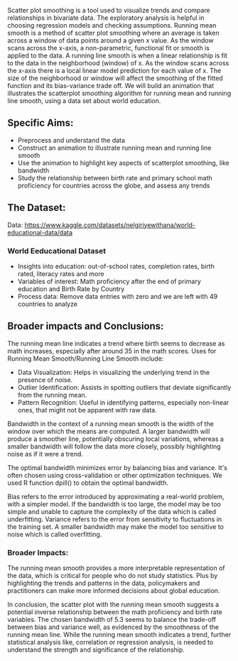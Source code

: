 Scatter plot smoothing is a tool used to visualize trends and compare relationships in bivariate data. The exploratory analysis is helpful in choosing regression models and checking assumptions. Running mean smooth is a method of scatter plot smoothing where an average is taken across a window of data points around a given x value. As the window scans across the x-axis, a non-parametric, functional fit or smooth is applied to the data. A running line smooth is when a linear relationship is fit to the data in the neighborhood (window) of x.  As the window scans across the x-axis there is a local linear model prediction for each value of x.  The size of the neighborhood or window will affect the smoothing of the fitted function and its bias-variance trade off. We will build an animation that illustrates the scatterplot smoothing algorithm for running mean and running line smooth, using a data set about world education.

## Specific Aims:
- Preprocess and understand the data
- Construct an animation to illustrate running mean and running line smooth
- Use the animation to highlight key aspects of scatterplot smoothing, like bandwidth
- Study the relationship between birth rate and primary school math proficiency for countries across the globe, and assess any trends

## The Dataset:
Data: https://www.kaggle.com/datasets/nelgiriyewithana/world-educational-data/data
### World Eeducational Dataset
- Insights into education: out-of-school rates, completion rates, birth rated, literacy rates and more
- Variables of interest: Math proficiency after the end of primary education and Birth Rate by Country
- Process data: Remove data entries with zero and we are left with 49 countries to analyze

## Broader impacts and Conclusions:

The running mean line indicates a trend where birth seems to decrease as math increases, especially after around 35 in the math scores.
Uses for Running Mean Smooth/Running Line Smooth include:
- Data Visualization: Helps in visualizing the underlying trend in the presence of noise.
- Outlier Identification: Assists in spotting outliers that deviate significantly from the running mean.
- Pattern Recognition: Useful in identifying patterns, especially non-linear ones, that might not be apparent with raw data.

Bandwidth in the context of a running mean smooth is the width of the window over which the means are computed.
A larger bandwidth will produce a smoother line, potentially obscuring local variations, whereas a smaller bandwidth will follow the data more closely, possibly highlighting noise as if it were a trend.

The optimal bandwidth minimizes error by balancing bias and variance. It's often chosen using cross-validation or other optimization techniques. We used R function dpill() to obtain the optimal bandwidth.

Bias refers to the error introduced by approximating a real-world problem, with a simpler model. If the bandwidth is too large, the model may be too simple and unable to capture the complexity of the data which is called underfitting.
Variance refers to the error from sensitivity to fluctuations in the training set. A smaller bandwidth may make the model too sensitive to noise which is called overfitting.

### Broader Impacts:
The running mean smooth provides a more interpretable representation of the data, which is critical for people who do not study statistics. Plus by highlighting the trends and patterns in the data, policymakers and practitioners can make more informed decisions about global education. 

In conclusion, the scatter plot with the running mean smooth suggests a potential inverse relationship between the math proficiency and birth rate variables. The chosen bandwidth of 5.3 seems to balance the trade-off between bias and variance well, as evidenced by the smoothness of the running mean line. While the running mean smooth indicates a trend, further statistical analysis like, correlation or regression analysis, is needed to understand the strength and significance of the relationship. 
